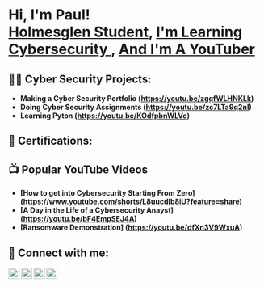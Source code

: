 <h1>Hi, I'm Paul! <br/><a href="https://github.com/joshmadakor1">Holmesglen Student</a>, <a href="https://www.linkedin.com/in/joshmadakor/">I'm Learning Cybersecurity </a>, <a href="https://www.youtube.com/c/joshmadakor">And I'm A YouTuber</a></h1>

<h2>👨‍💻 Cyber Security Projects:</h2>

- <b>Making a Cyber Security Portfolio   (https://youtu.be/zgqfWLHNKLk)
 - <b>Doing Cyber Security Assignments</b>    (https://youtu.be/zc7LTa9q2nI)
- <b>Learning Pyton</b>    (https://youtu.be/KOdfpbnWLVo)
  
<h2>📃 Certifications:</h2>



<h2>📺 Popular YouTube Videos</h2>

- [How to get into Cybersecurity Starting From Zero] (https://www.youtube.com/shorts/L8uucdlb8iU?feature=share)
- [A Day in the Life of a Cybersecurity Anayst]  (https://youtu.be/bF4EmpSEJ4A)
- [Ransomware Demonstration] (https://youtu.be/dfXn3V9WxuA)


<h2> 🤳 Connect with me:</h2>

[<img align="left" alt="JoshMadakor | YouTube" width="22px" src="https://cdn.jsdelivr.net/npm/simple-icons@v3/icons/youtube.svg" />][youtube]
[<img align="left" alt="JoshMadakor | Twitter" width="22px" src="https://cdn.jsdelivr.net/npm/simple-icons@v3/icons/twitter.svg" />][twitter]
[<img align="left" alt="JoshMadakor | LinkedIn" width="22px" src="https://cdn.jsdelivr.net/npm/simple-icons@v3/icons/linkedin.svg" />][linkedin]
[<img align="left" alt="JoshMadakor | Instagram" width="22px" src="https://cdn.jsdelivr.net/npm/simple-icons@v3/icons/instagram.svg" />][instagram]

[twitter]: https://twitter.com/joshmadakor
[youtube]: https://www.youtube.com/c/joshmadakor
[instagram]: https://www.instagram.com/joshmadakor/
[linkedin]: https://linkedin.com/in/joshmadakor

<!--
**joshmadakor1/joshmadakor1** is a ✨ _special_ ✨ repository because its `README.md` (this file) appears on your GitHub profile.

Here are some ideas to get you started:

- 🔭 I’m currently working on ...
- 🌱 I’m currently learning ...
- 👯 I’m looking to collaborate on ...
- 🤔 I’m looking for help with ...
- 💬 Ask me about ...
- 📫 How to reach me: ...
- 😄 Pronouns: ...
- ⚡ Fun fact: ...
-->
